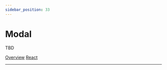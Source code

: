 ```yaml
---
sidebar_position: 33
---
```


# Modal

TBD

<a href='./index.md'> Overview</a>
<a href='./react.md'> React</a>
__________________________________________________________________________________
